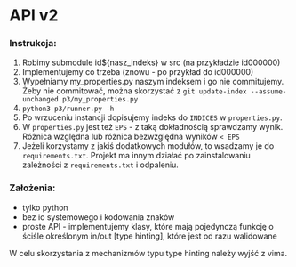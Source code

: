 # API v2

### Instrukcja:
1. Robimy submodule id${nasz_indeks} w src (na przykładzie id000000)
1. Implementujemy co trzeba (znowu - po przykład do id000000)
1. Wypełniamy my_properties.py naszym indeksem i go nie commitujemy. Żeby nie commitować, można skorzystać z `git update-index --assume-unchanged p3/my_properties.py`
1. `python3 p3/runner.py -h`
1. Po wrzuceniu instancji dopisujemy indeks do `INDICES` w `properties.py`.
1. W `properties.py` jest też `EPS` - z taką dokładnością sprawdzamy wynik. Różnica względna lub różnica bezwzględna wyników `< EPS`
1. Jeżeli korzystamy z jakiś dodatkowych modułów, to wsadzamy je do `requirements.txt`.
Projekt ma innym działać po zainstalowaniu zależności z `requirements.txt` i odpaleniu.

### Założenia:
* tylko python
* bez io systemowego i kodowania znaków
* proste API - implementujemy klasy, które mają pojedynczą funkcję o ściśle określonym in/out [type hinting], które jest od razu walidowane

W celu skorzystania z mechanizmów typu type hinting należy wyjść z vima.
